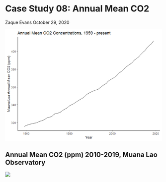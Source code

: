 Case Study 08: Annual Mean CO2
================
Zaque Evans
October 29, 2020

![](case_study_08_files/figure-gfm/unnamed-chunk-3-1.png)<!-- -->

## Annual Mean CO2 (ppm) 2010-2019, Muana Lao Observatory

<img src="E:/2020_2021/FALL_2020/Fall_2020_SpatialDataScienceGEO511/geo511-2020-tasks-ZaqueEvans-first_git/week_08/co2_table.png" width="960" />
